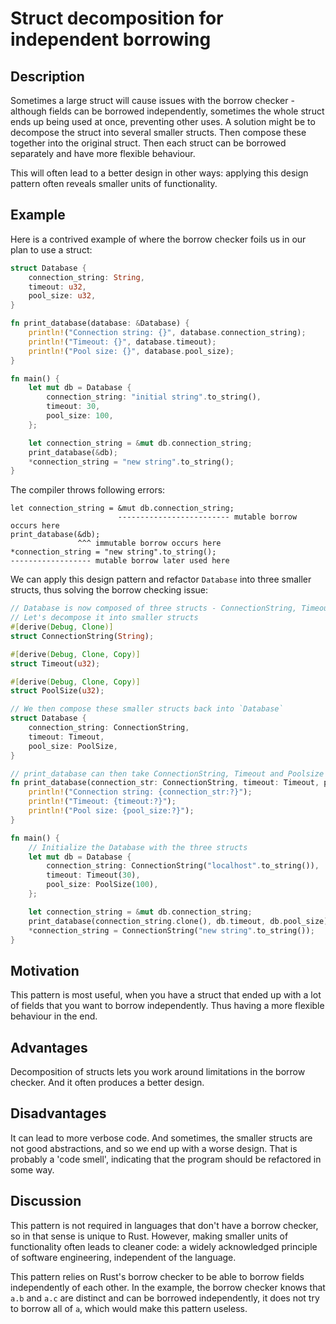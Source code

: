 # Struct decomposition for independent borrowing

## Description

Sometimes a large struct will cause issues with the borrow checker - although
fields can be borrowed independently, sometimes the whole struct ends up being
used at once, preventing other uses. A solution might be to decompose the struct
into several smaller structs. Then compose these together into the original
struct. Then each struct can be borrowed separately and have more flexible
behaviour.

This will often lead to a better design in other ways: applying this design
pattern often reveals smaller units of functionality.

## Example

Here is a contrived example of where the borrow checker foils us in our plan to
use a struct:

```rust
struct Database {
    connection_string: String,
    timeout: u32,
    pool_size: u32,
}

fn print_database(database: &Database) {
    println!("Connection string: {}", database.connection_string);
    println!("Timeout: {}", database.timeout);
    println!("Pool size: {}", database.pool_size);
}

fn main() {
    let mut db = Database {
        connection_string: "initial string".to_string(),
        timeout: 30,
        pool_size: 100,
    };

    let connection_string = &mut db.connection_string;
    print_database(&db);
    *connection_string = "new string".to_string();
}
```

The compiler throws following errors:
```ignore
let connection_string = &mut db.connection_string;
                        ------------------------- mutable borrow occurs here
print_database(&db);
               ^^^ immutable borrow occurs here
*connection_string = "new string".to_string();
------------------ mutable borrow later used here
```
We can apply this design pattern and refactor `Database` into three smaller
structs, thus solving the borrow checking issue:

```rust
// Database is now composed of three structs - ConnectionString, Timeout and PoolSize.
// Let's decompose it into smaller structs
#[derive(Debug, Clone)]
struct ConnectionString(String);

#[derive(Debug, Clone, Copy)]
struct Timeout(u32);

#[derive(Debug, Clone, Copy)]
struct PoolSize(u32);

// We then compose these smaller structs back into `Database`
struct Database {
    connection_string: ConnectionString,
    timeout: Timeout,
    pool_size: PoolSize,
}

// print_database can then take ConnectionString, Timeout and Poolsize struct instead
fn print_database(connection_str: ConnectionString, timeout: Timeout, pool_size: PoolSize) {
    println!("Connection string: {connection_str:?}");
    println!("Timeout: {timeout:?}");
    println!("Pool size: {pool_size:?}");
}

fn main() {
    // Initialize the Database with the three structs
    let mut db = Database {
        connection_string: ConnectionString("localhost".to_string()),
        timeout: Timeout(30),
        pool_size: PoolSize(100),
    };

    let connection_string = &mut db.connection_string;
    print_database(connection_string.clone(), db.timeout, db.pool_size);
    *connection_string = ConnectionString("new string".to_string());
}
```

## Motivation

This pattern is most useful, when you have a struct that ended up with a lot of
fields that you want to borrow independently. Thus having a more flexible
behaviour in the end.

## Advantages

Decomposition of structs lets you work around limitations in the borrow checker.
And it often produces a better design.

## Disadvantages

It can lead to more verbose code. And sometimes, the smaller structs are not
good abstractions, and so we end up with a worse design. That is probably a
'code smell', indicating that the program should be refactored in some way.

## Discussion

This pattern is not required in languages that don't have a borrow checker, so
in that sense is unique to Rust. However, making smaller units of functionality
often leads to cleaner code: a widely acknowledged principle of software
engineering, independent of the language.

This pattern relies on Rust's borrow checker to be able to borrow fields
independently of each other. In the example, the borrow checker knows that `a.b`
and `a.c` are distinct and can be borrowed independently, it does not try to
borrow all of `a`, which would make this pattern useless.
